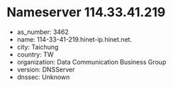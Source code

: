 # Nameserver 114.33.41.219

* as_number: 3462
* name: 114-33-41-219.hinet-ip.hinet.net.
* city: Taichung
* country: TW
* organization: Data Communication Business Group
* version: DNSServer
* dnssec: Unknown
